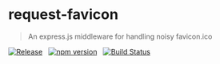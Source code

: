 # request-favicon
> An express.js middleware for handling noisy favicon.ico

[![Release](https://img.shields.io/github/release/honzahommer/request-favicon.svg)](https://github.com/honzahommer/request-favicon/releases/latest) &nbsp;
[![npm version](https://img.shields.io/npm/v/request-favicon.svg)](https://www.npmjs.com/package/request-favicon) &nbsp; 
[![Build Status](https://img.shields.io/travis/honzahommer/request-favicon/master.svg)](https://travis-ci.org/honzahommer/request-favicon)
